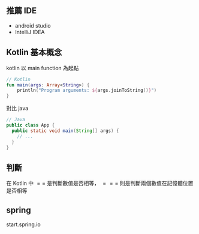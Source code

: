 
## 推薦 IDE

* android studio
* IntelliJ IDEA

## Kotlin 基本概念

kotlin 以 main function 為起點

```kotlin
// Kotlin
fun main(args: Array<String>) {
    println("Program arguments: ${args.joinToString()}")
}
```

對比 java

```java
// Java
public class App {
  public static void main(String[] args) {
    // ...
  }
}
```

## 判斷

在 Kotlin 中 $==$ 是判斷數值是否相等， $===$ 則是判斷兩個數值在記憶體位置是否相等

## spring

start.spring.io
